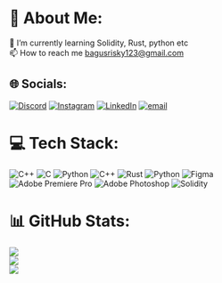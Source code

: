 # 💫 About Me:
🌱 I’m currently learning Solidity, Rust, python etc<br>📫 How to reach me bagusrisky123@gmail.com<br>


## 🌐 Socials:
[![Discord](https://img.shields.io/badge/Discord-%237289DA.svg?logo=discord&logoColor=white)](https://discord.gg/akukangr) [![Instagram](https://img.shields.io/badge/Instagram-%23E4405F.svg?logo=Instagram&logoColor=white)](https://instagram.com/gusderisky) [![LinkedIn](https://img.shields.io/badge/LinkedIn-%230077B5.svg?logo=linkedin&logoColor=white)](https://linkedin.com/in/ida-bagus-rizky-brahmantya-165083286/) [![email](https://img.shields.io/badge/Email-D14836?logo=gmail&logoColor=white)](mailto:bagusrisky123@gmail.com) 

# 💻 Tech Stack:
![C++](https://img.shields.io/badge/c++-%2300599C.svg?style=for-the-badge&logo=c%2B%2B&logoColor=white) ![C](https://img.shields.io/badge/c-%2300599C.svg?style=for-the-badge&logo=c&logoColor=white) ![Python](https://img.shields.io/badge/python-3670A0?style=for-the-badge&logo=python&logoColor=ffdd54) ![C++](https://img.shields.io/badge/c++-%2300599C.svg?style=for-the-badge&logo=c%2B%2B&logoColor=white) ![Rust](https://img.shields.io/badge/rust-%23000000.svg?style=for-the-badge&logo=rust&logoColor=white) ![Python](https://img.shields.io/badge/python-3670A0?style=for-the-badge&logo=python&logoColor=ffdd54) ![Figma](https://img.shields.io/badge/figma-%23F24E1E.svg?style=for-the-badge&logo=figma&logoColor=white) ![Adobe Premiere Pro](https://img.shields.io/badge/Adobe%20Premiere%20Pro-9999FF.svg?style=for-the-badge&logo=Adobe%20Premiere%20Pro&logoColor=white) ![Adobe Photoshop](https://img.shields.io/badge/adobe%20photoshop-%2331A8FF.svg?style=for-the-badge&logo=adobe%20photoshop&logoColor=white) ![Solidity](https://img.shields.io/badge/Solidity-%23363636.svg?style=for-the-badge&logo=solidity&logoColor=white)
# 📊 GitHub Stats:
![](https://github-readme-stats.vercel.app/api?username=GusdeRizky&theme=dark&hide_border=false&include_all_commits=false&count_private=false)<br/>
![](https://nirzak-streak-stats.vercel.app/?user=GusdeRizky&theme=dark&hide_border=false)<br/>
![](https://github-readme-stats.vercel.app/api/top-langs/?username=GusdeRizky&theme=dark&hide_border=false&include_all_commits=false&count_private=false&layout=compact)

<!-- Proudly created with GPRM ( https://gprm.itsvg.in ) -->
